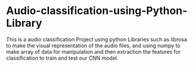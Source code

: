 # Audio-classification-using-Python-Library
This is a audio classification Project using python Libraries such as librosa to make the visual representation of the audio files, and using numpy to make array of data for manipulation and then extraction the features for classification to train and test our CNN model.
